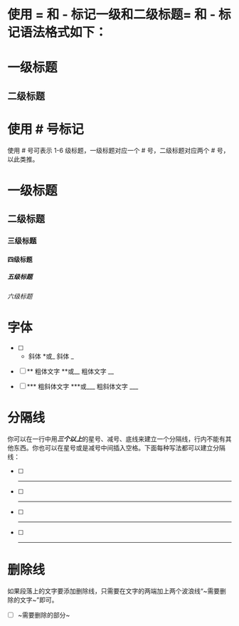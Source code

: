 # 使用 = 和 - 标记一级和二级标题= 和 - 标记语法格式如下：

   一级标题
   =================

   二级标题
   -----------------

# 使用 # 号标记
   使用 # 号可表示 1-6 级标题，一级标题对应一个 # 号，二级标题对应两个 # 号，以此类推。
  # 一级标题
  ## 二级标题
  ### 三级标题
  #### 四级标题
  ##### 五级标题
  ###### 六级标题

# 字体
- [ ] * 斜体 *或_ 斜体 _

- [ ] ** 粗体文字 **或__ 粗体文字 __

- [ ] *** 粗斜体文字 ***或___ 粗斜体文字 ___


# 分隔线

   你可以在一行中用***三个以上***的星号、减号、底线来建立一个分隔线，行内不能有其他东西。你也可以在星号或是减号中间插入空格。下面每种写法都可以建立分隔线：
   - [ ] ***
   - [ ] * * *
   - [ ] - - -
   - [ ] ___  

# 删除线

如果段落上的文字要添加删除线，只需要在文字的两端加上两个波浪线“~需要删除的文字~”即可。
- [ ] ~需要删除的部分~